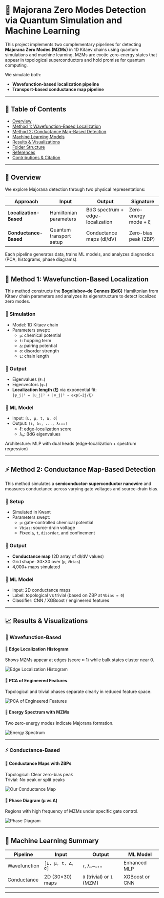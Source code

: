 # 🧬 Majorana Zero Modes Detection via Quantum Simulation and Machine Learning

This project implements two complementary pipelines for detecting **Majorana Zero Modes (MZMs)** in 1D Kitaev chains using quantum simulations and machine learning. MZMs are exotic zero-energy states that appear in topological superconductors and hold promise for quantum computing.

We simulate both:
- **Wavefunction-based localization pipeline**  
- **Transport-based conductance map pipeline**

---

## 📌 Table of Contents

- [Overview](#-overview)
- [Method 1: Wavefunction-Based Localization](#-method-1-wavefunction-based-localization)
- [Method 2: Conductance Map-Based Detection](#-method-2-conductance-map-based-detection)
- [Machine Learning Models](#-machine-learning-models)
- [Results & Visualizations](#-results--visualizations)
- [Folder Structure](#-folder-structure)
- [References](#-references)
- [Contributions & Citation](#-contributions--citation)

---

## 📖 Overview

We explore Majorana detection through two physical representations:

| Approach                | Input                     | Output                        | Signature |
|-------------------------|---------------------------|-------------------------------|-----------|
| **Localization-Based**  | Hamiltonian parameters    | BdG spectrum + edge-localization | Zero-energy mode + ξ |
| **Conductance-Based**   | Quantum transport setup   | Conductance maps (dI/dV)      | Zero-bias peak (ZBP) |

Each pipeline generates data, trains ML models, and analyzes diagnostics (PCA, histograms, phase diagrams).

---

## 🧪 Method 1: Wavefunction-Based Localization

This method constructs the **Bogoliubov–de Gennes (BdG)** Hamiltonian from Kitaev chain parameters and analyzes its eigenstructure to detect localized zero modes.

### 🔧 Simulation

- Model: 1D Kitaev chain
- Parameters swept:
  - `µ`: chemical potential
  - `t`: hopping term
  - `∆`: pairing potential
  - `σ`: disorder strength
  - `L`: chain length

### 🔬 Output

- Eigenvalues (`Eₙ`)
- Eigenvectors (`ψₙ`)
- **Localization length (ξ)** via exponential fit:  
  `|ψ_j|² = |u_j|² + |v_j|² ∼ exp(−2j/ξ)`

### 🧠 ML Model

- Input: `[L, µ, t, ∆, σ]`
- Output: `[ℓ, λ₁, ..., λ₁₈₀]`  
  - ℓ: edge-localization score  
  - λₖ: BdG eigenvalues

Architecture: MLP with dual heads (edge-localization + spectrum regression)

---

## ⚡ Method 2: Conductance Map-Based Detection

This method simulates a **semiconductor-superconductor nanowire** and measures conductance across varying gate voltages and source-drain bias.

### 🔧 Setup

- Simulated in Kwant
- Parameters swept:
  - `µ`: gate-controlled chemical potential
  - `Vbias`: source-drain voltage
  - Fixed `∆`, `t`, `disorder`, and confinement

### 🔬 Output

- **Conductance map** (2D array of dI/dV values)
- Grid shape: 30×30 over (`µ`, `Vbias`)
- 4,000+ maps simulated

### 🧠 ML Model

- Input: 2D conductance maps  
- Label: topological vs trivial (based on ZBP at `Vbias ≈ 0`)  
- Classifier: CNN / XGBoost / engineered features

---

## 📈 Results & Visualizations

### 🧊 Wavefunction-Based

#### 🔹 Edge Localization Histogram
Shows MZMs appear at edges (score ≈ 1) while bulk states cluster near 0.

![Edge Localization Histogram](assets/edge_localization_histogram.png)

#### 🔹 PCA of Engineered Features
Topological and trivial phases separate clearly in reduced feature space.

![PCA of Engineered Features](assets/pca_engineered_features.png)

#### 🔹 Energy Spectrum with MZMs
Two zero-energy modes indicate Majorana formation.

![Energy Spectrum](assets/energy_spectrum_mzm.png)

---

### ⚡ Conductance-Based

#### 🔹 Conductance Maps with ZBPs
Topological: Clear zero-bias peak  
Trivial: No peak or split peaks

![Our Conductance Map](assets/our_conductance_map.png)

#### 🔹 Phase Diagram (µ vs ∆)
Regions with high frequency of MZMs under specific gate control.

![Phase Diagram](assets/phase_diagram_mu_delta.png)

---

## 🧠 Machine Learning Summary

| Pipeline       | Input                | Output                | ML Model        |
|----------------|----------------------|------------------------|-----------------|
| Wavefunction   | `[L, µ, t, ∆, σ]`     | `ℓ`, `λ₁–₁₈₀`         | Enhanced MLP    |
| Conductance    | 2D (30×30) maps       | `0` (trivial) or `1` (MZM) | XGBoost or CNN |

---




